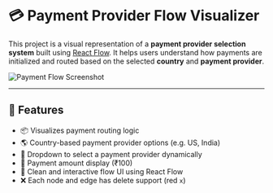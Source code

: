 # 💳 Payment Provider Flow Visualizer

This project is a visual representation of a **payment provider selection system** built using [React Flow](https://reactflow.dev/). It helps users understand how payments are initialized and routed based on the selected **country** and **payment provider**.

![Payment Flow Screenshot](./Screenshot%202025-07-04%20194957.png)

---

## 🚀 Features

- 📦 Visualizes payment routing logic
- 🌎 Country-based payment provider options (e.g. US, India)
- 🧠 Dropdown to select a payment provider dynamically
- 🧾 Payment amount display (₹100)
- 🎯 Clean and interactive flow UI using React Flow
- ❌ Each node and edge has delete support (red `x`)
